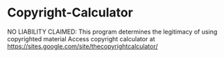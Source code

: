 # Copyright-Calculator
NO LIABILITY CLAIMED: This program determines the legitimacy of using copyrighted material
Access copyright calculator at https://sites.google.com/site/thecopyrightcalculator/
